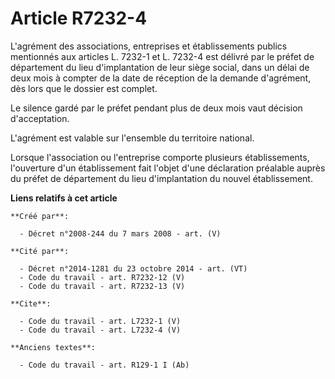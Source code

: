 # Article R7232-4

L'agrément des associations, entreprises et établissements publics mentionnés aux articles L. 7232-1 et L. 7232-4 est délivré
par le préfet de département du lieu d'implantation de leur siège social, dans un délai de deux mois à compter de la date de
réception de la demande d'agrément, dès lors que le dossier est complet. 

Le silence gardé par le préfet pendant plus de deux mois vaut décision d'acceptation. 

L'agrément est valable sur l'ensemble du territoire national. 

Lorsque l'association ou l'entreprise comporte plusieurs établissements, l'ouverture d'un établissement fait l'objet d'une
déclaration préalable auprès du préfet de département du lieu d'implantation du nouvel établissement.

**Liens relatifs à cet article**

	**Créé par**:

	  - Décret n°2008-244 du 7 mars 2008 - art. (V)

	**Cité par**:

	  - Décret n°2014-1281 du 23 octobre 2014 - art. (VT)
	  - Code du travail - art. R7232-12 (V)
	  - Code du travail - art. R7232-13 (V)

	**Cite**:

	  - Code du travail - art. L7232-1 (V)
	  - Code du travail - art. L7232-4 (V)

	**Anciens textes**:

	  - Code du travail - art. R129-1 I (Ab)
